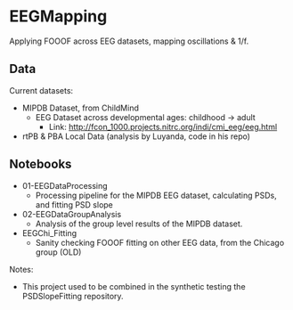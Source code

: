 # EEGMapping

Applying FOOOF across EEG datasets, mapping oscillations & 1/f. 

## Data

Current datasets:
- MIPDB Dataset, from ChildMind
    - EEG Dataset across developmental ages: childhood -> adult
        - Link: http://fcon_1000.projects.nitrc.org/indi/cmi_eeg/eeg.html
- rtPB & PBA Local Data (analysis by Luyanda, code in his repo)

## Notebooks

- 01-EEGDataProcessing
    - Processing pipeline for the MIPDB EEG dataset, calculating PSDs, and fitting PSD slope
- 02-EEGDataGroupAnalysis
    - Analysis of the group level results of the MIPDB dataset.
- EEGChi_Fitting
    - Sanity checking FOOOF fitting on other EEG data, from the Chicago group (OLD)

Notes:
- This project used to be combined in the synthetic testing the PSDSlopeFitting repository.
